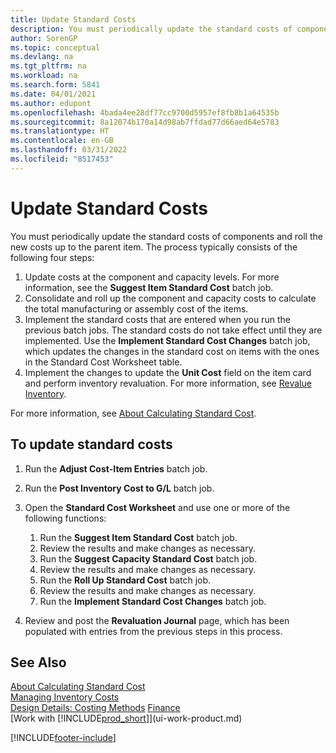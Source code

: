 ```yaml
---
title: Update Standard Costs
description: You must periodically update the standard costs of components and roll the new costs up to the parent item.
author: SorenGP
ms.topic: conceptual
ms.devlang: na
ms.tgt_pltfrm: na
ms.workload: na
ms.search.form: 5841
ms.date: 04/01/2021
ms.author: edupont
ms.openlocfilehash: 4bada4ee28df77cc9700d5957ef8fb8b1a64535b
ms.sourcegitcommit: 8a12074b170a14d98ab7ffdad77d66aed64e5783
ms.translationtype: HT
ms.contentlocale: en-GB
ms.lasthandoff: 03/31/2022
ms.locfileid: "8517453"
---
```

# <a name="update-standard-costs"></a>Update Standard Costs
You must periodically update the standard costs of components and roll the new costs up to the parent item. The process typically consists of the following four steps:  

1.  Update costs at the component and capacity levels. For more information, see the **Suggest Item Standard Cost** batch job.  
2.  Consolidate and roll up the component and capacity costs to calculate the total manufacturing or assembly cost of the items.  
3.  Implement the standard costs that are entered when you run the previous batch jobs. The standard costs do not take effect until they are implemented. Use the **Implement Standard Cost Changes** batch job, which updates the changes in the standard cost on items with the ones in the Standard Cost Worksheet table.  
4.  Implement the changes to update the **Unit Cost** field on the item card and perform inventory revaluation. For more information, see [Revalue Inventory](inventory-how-revalue-inventory.md).  

For more information, see [About Calculating Standard Cost](finance-about-calculating-standard-cost.md).
  
## <a name="to-update-standard-costs"></a>To update standard costs

1.  Run the **Adjust Cost-Item Entries** batch job.  
2.  Run the **Post Inventory Cost to G/L** batch job.  
3.  Open the **Standard Cost Worksheet** and use one or more of the following functions:  

    1.  Run the **Suggest Item Standard Cost** batch job.  
    2.  Review the results and make changes as necessary.  
    3.  Run the **Suggest Capacity Standard Cost** batch job.  
    4.  Review the results and make changes as necessary.
    5. Run the **Roll Up Standard Cost** batch job.
    6.  Review the results and make changes as necessary.
    7.  Run the **Implement Standard Cost Changes** batch job.  
4.  Review and post the **Revaluation Journal** page, which has been populated with entries from the previous steps in this process.  

## <a name="see-also"></a>See Also

 [About Calculating Standard Cost](finance-about-calculating-standard-cost.md)   
 [Managing Inventory Costs](finance-manage-inventory-costs.md)   
 [Design Details: Costing Methods](design-details-costing-methods.md) [Finance](finance.md)  
 [Work with [!INCLUDE[prod_short](includes/prod_short.md)]](ui-work-product.md)  


[!INCLUDE[footer-include](includes/footer-banner.md)]